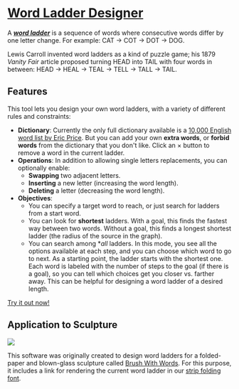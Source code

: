 # [Word Ladder Designer](https://edemaine.github.io/word-ladder/)

A [***word ladder***](https://en.wikipedia.org/wiki/Word_ladder)
is a sequence of words where consecutive words differ by one letter change.
For example: CAT → COT → DOT → DOG.

Lewis Carroll invented word ladders as a kind of puzzle game;
his 1879 *Vanity Fair* article proposed turning HEAD into TAIL with four words
in between: HEAD → HEAL → TEAL → TELL → TALL → TAIL.

## Features

This tool lets you design your own word ladders,
with a variety of different rules and constraints:

* **Dictionary**: Currently the only full dictionary available is a
  [10,000 English word list by Eric Price](https://www.mit.edu/~ecprice/wordlist.10000).
  But you can add your own **extra words**,
  or **forbid words** from the dictionary that you don't like.
  Click an × button to remove a word in the current ladder.
* **Operations**: In addition to allowing single letters replacements,
  you can optionally enable:
  * **Swapping** two adjacent letters.
  * **Inserting** a new letter (increasing the word length).
  * **Deleting** a letter (decreasing the word length).
* **Objectives**:
  * You can specify a target word to reach, or
    just search for ladders from a start word.
  * You can look for **shortest** ladders.
    With a goal, this finds the fastest way between two words.
    Without a goal, this finds a longest shortest ladder
    (the radius of the source in the graph).
  * You can search among **all* ladders.
    In this mode, you see all the options available at each step,
    and you can choose which word to go to next.
    As a starting point, the ladder starts with the shortest one.
    Each word is labeled with the number of steps to the goal
    (if there is a goal), so you can tell which choices get you closer
    vs. farther away.
    This can be helpful for designing a word ladder of a desired length.

[Try it out now!](https://edemaine.github.io/word-ladder/)

## Application to Sculpture

[![](https://erikdemaine.org/curved/Brush/thumbs/brush4_small.jpg)](https://erikdemaine.org/curved/Brush/)

This software was originally created to design word ladders
for a folded-paper and blown-glass sculpture called
[Brush With Words](https://erikdemaine.org/curved/Brush/).
For this purpose, it includes a link for rendering the current word ladder
in our [strip folding font](https://erikdemaine.org/fonts/strip/).
